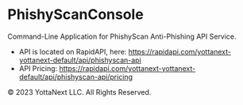 # PhishyScanConsole
Command-Line Application for PhishyScan Anti-Phishing API Service.

* API is located on RapidAPI, here: https://rapidapi.com/yottanext-yottanext-default/api/phishyscan-api
* API Pricing: https://rapidapi.com/yottanext-yottanext-default/api/phishyscan-api/pricing


© 2023 YottaNext LLC. All Rights Reserved.



